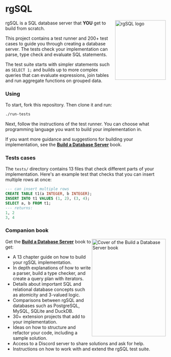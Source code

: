 # rgSQL

<img alt="rgSQL logo" align=right width=159 height=187 src="https://technicaldeft.com/rgsql_logo_small.png"/> rgSQL is a SQL database server that **YOU** get to build from scratch.

This project contains a test runner and 200+ test cases to guide you through creating a database server. The tests check your implementation can parse, type check and evaluate SQL statements. 

The test suite starts with simpler statements such as `SELECT 1;` and builds up to more complex queries that can evaluate expressions, join tables and run aggregate functions on grouped data.

### Using

To start, fork this repository. Then clone it and run:

```bash
./run-tests
```

Next, follow the instructions of the test runner. You can choose what programming language you want to build your implementation in.

If you want more guidance and suggestions for building your implementation, see the **[Build a Database Server](https://technicaldeft.com/build-a-database-server)** book.

### Tests cases

The `tests/` directory contains 13 files that check different parts of your implementation. Here's an example test that checks that you can insert multiple rows at once: 

```sql
--- can insert multiple rows
CREATE TABLE t1(a INTEGER, b INTEGER);
INSERT INTO t1 VALUES (1, 2), (3, 4);
SELECT a, b FROM t1;
--- returns:
1, 2
3, 4
```

### Companion book

<a href="https://technicaldeft.com/build-a-database-server"><img alt="Cover of the Build a Database Server book" align=right width=232 height=306 src="https://technicaldeft.com/build_a_database_server_cover.png"/></a>

Get the **[Build a Database Server](https://technicaldeft.com/build-a-database-server)** book to get:

+ A 13 chapter guide on how to build your rgSQL implementation.
+ In depth explanations of how to write a parser, build a type checker, and create a query plan with iterators.
+ Details about important SQL and relational database concepts such as atomicity and 3-valued logic.
+ Comparisons between rgSQL and databases such as PostgreSQL, MySQL, SQLite and DuckDB.
+ 30+ extension projects that add to your implementation.
+ Ideas on how to structure and refactor your code, including a sample solution.
+ Access to a Discord server to share solutions and ask for help.
+ Instructions on how to work with and extend the rgSQL test suite.
